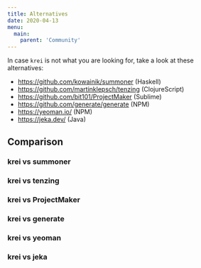 ```yaml
---
title: Alternatives
date: 2020-04-13
menu:
  main:
    parent: 'Community'
---
```


In case `krei` is not what you are looking for, take a look at these alternatives:

- https://github.com/kowainik/summoner (Haskell)
- https://github.com/martinklepsch/tenzing (ClojureScript)
- https://github.com/bit101/ProjectMaker (Sublime)
- https://github.com/generate/generate (NPM)
- https://yeoman.io/ (NPM)
- https://jeka.dev/ (Java)

## Comparison

### krei vs summoner

### krei vs tenzing

### krei vs ProjectMaker

### krei vs generate

### krei vs yeoman

### krei vs jeka

